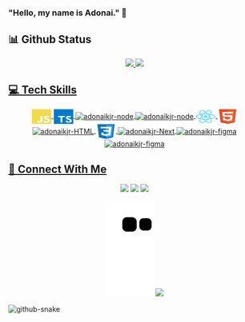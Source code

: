 ### "Hello, my name is Adonai." 👋
<!--
**Adonaikjr/Adonaikjr** is a ✨ _special_ ✨ repository because its `README.md` (this file) appears on your GitHub profile.

Here are some ideas to get you started:

- 🔭 I’m currently working on ...
- 🌱 I’m currently learning ...
- 👯 I’m looking to collaborate on ...
- 🤔 I’m looking for help with ...
- 💬 Ask me about ...
- 📫 How to reach me: ...
- 😄 Pronouns: ...
- ⚡ Fun fact: ...
-->
## 📊 Github Status

<div align="center">
  <a href="https://github.com/adonaikjr">
  <img height="150em" src="https://github-readme-stats.vercel.app/api?username=adonaikjr&show_icons=true&theme=synthwave"/>
  <img height="150em" src="https://github-readme-stats.vercel.app/api/top-langs/?username=adonaikjr&layout=compact&langs_count=7&theme=synthwave"/>
</div>

## 💻 Tech Skills
 
<div style="display: inline_block" align="center"> 

  
  <img align="center" alt="adonaikjr-Js" height="30" width="40" src="https://raw.githubusercontent.com/devicons/devicon/master/icons/javascript/javascript-plain.svg">
  <img align="center" alt="adonaikjr-Ts" height="30" width="40" src="https://raw.githubusercontent.com/devicons/devicon/master/icons/typescript/typescript-plain.svg">
  <img align="center" alt="adonaikjr-node" height="30" width="40"
  src="https://cdn.jsdelivr.net/gh/devicons/devicon/icons/nodejs/nodejs-original.svg" />
  <img align="center" alt="adonaikjr-node" height="30" width="40" src="https://cdn.jsdelivr.net/gh/devicons/devicon/icons/express/express-original.svg" />

  <img align="center" alt="adonaikjr-React" height="30" width="40" src="https://raw.githubusercontent.com/devicons/devicon/master/icons/react/react-original.svg">
  <img align="center" alt="adonaikjr-HTML" height="30" width="40" src="https://raw.githubusercontent.com/devicons/devicon/master/icons/html5/html5-original.svg">
  <img align="center" alt="adonaikjr-HTML" height="30" width="40" src="https://cdn.jsdelivr.net/gh/devicons/devicon/icons/yarn/yarn-original.svg" />
  <img align="center" alt="adonaikjr-CSS" height="30" width="40" src="https://raw.githubusercontent.com/devicons/devicon/master/icons/css3/css3-original.svg">

  <img align="center" alt="adonaikjr-Next" height="30" width="40" src="https://cdn.jsdelivr.net/gh/devicons/devicon/icons/nextjs/nextjs-original-wordmark.svg" />
  <img align="center" alt="adonaikjr-figma" height="30" width="40" src="https://cdn.jsdelivr.net/gh/devicons/devicon/icons/figma/figma-original.svg" />
  <img align="center" alt="adonaikjr-figma" height="30" width="40" src="https://cdn.jsdelivr.net/gh/devicons/devicon/icons/sqlite/sqlite-original.svg" />

</div>
  
 ## 👥 Connect With Me
<div align="center"> 
 <a href="https://discord.gg/fVjvNvT6" target="_blank"><img src="https://img.shields.io/badge/Discord-7289DA?style=for-the-badge&logo=discord&logoColor=white" target="_blank"></a> 
  <a href = "mailto:adonaikjr@gmail.com"><img src="https://img.shields.io/badge/Gmail-D14836?style=for-the-badge&logo=gmail&logoColor=white" target="_blank"></a>
  <a href="https://www.linkedin.com/in/adonaikjr" target="_blank"><img src="https://img.shields.io/badge/-LinkedIn-%230077B5?style=for-the-badge&logo=linkedin&logoColor=white" target="_blank"></a> 
  
   ![Snake animation](https://github.com/adonaikjr/adonaikjr/blob/output/github-contribution-grid-snake.svg)
	  <img src="https://github.blog/wp-content/uploads/2018/10/46896184-b679fc80-ce30-11e8-88bf-921e9b788f7c.gif?resize=110%2C180" />
</div>
  <picture>
  <source media="(prefers-color-scheme: dark)" srcset="github-snake-dark.svg" />
  <source media="(prefers-color-scheme: light)" srcset="github-snake.svg" />
  <img alt="github-snake" src="github-snake.svg" />
</picture>
  
